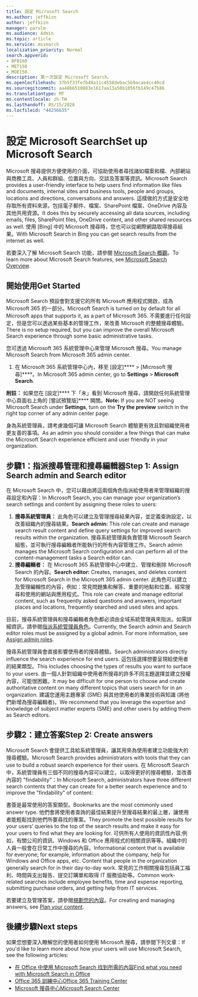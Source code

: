 ```yaml
---
title: 設定 Microsoft Search
ms.author: jeffkizn
author: jeffkizn
manager: parulm
ms.audience: Admin
ms.topic: article
ms.service: mssearch
localization_priority: Normal
search.appverid:
- BFB160
- MET150
- MOE150
description: 第一次設定 Microsoft Search。
ms.openlocfilehash: 37b5f33fe7b49a11c4558debac5b9acae4cc40cd
ms.sourcegitcommit: aa48b6510883e1617aa13a50b1056fb149c47586
ms.translationtype: MT
ms.contentlocale: zh-TW
ms.lasthandoff: 05/15/2020
ms.locfileid: "44256635"
---
```

# <a name="set-up-microsoft-search"></a><span data-ttu-id="22d5b-103">設定 Microsoft Search</span><span class="sxs-lookup"><span data-stu-id="22d5b-103">Set up Microsoft Search</span></span>

<span data-ttu-id="22d5b-104">Microsoft 搜尋提供方便使用的介面，可協助使用者尋找諸如檔案和檔、內部網站與商務工具、人員和群組、位置與方向、交談及答案等資訊。</span><span class="sxs-lookup"><span data-stu-id="22d5b-104">Microsoft Search provides a user-friendly interface to help users find information like files and documents, internal sites and business tools, people and groups, locations and directions, conversations and answers.</span></span> <span data-ttu-id="22d5b-105">這樣做的方式是安全地存取所有資料來源，包括電子郵件、檔案、SharePoint 檔案、OneDrive 內容及其他共用資源。</span><span class="sxs-lookup"><span data-stu-id="22d5b-105">It does this by securely accessing all data sources, including emails, files, SharePoint files, OneDrive content, and other shared resources as well.</span></span> <span data-ttu-id="22d5b-106">使用 [Bing] 中的 Microsoft 搜尋時，您也可以從網際網路取得搜尋結果。</span><span class="sxs-lookup"><span data-stu-id="22d5b-106">With Microsoft Search in Bing you can get search results from the internet as well.</span></span>

<span data-ttu-id="22d5b-107">若要深入了解 Microsoft Search 功能，請參閱 [Microsoft Search 概觀](overview-microsoft-search.md)。</span><span class="sxs-lookup"><span data-stu-id="22d5b-107">To learn more about Microsoft Search features, see [Microsoft Search Overview](overview-microsoft-search.md).</span></span>

## <a name="get-started"></a><span data-ttu-id="22d5b-108">開始使用</span><span class="sxs-lookup"><span data-stu-id="22d5b-108">Get Started</span></span>

<span data-ttu-id="22d5b-109">Microsoft Search 預設會對支援它的所有 Microsoft 應用程式開啟，成為 Microsoft 365 的一部分。</span><span class="sxs-lookup"><span data-stu-id="22d5b-109">Microsoft Search is turned on by default for all Microsoft apps that supports it, as a part of Microsoft 365.</span></span> <span data-ttu-id="22d5b-110">不需要進行任何設定，但是您可以透過某些基本的管理工作，來改善 Microsoft 的整體搜尋體驗。</span><span class="sxs-lookup"><span data-stu-id="22d5b-110">There is no setup required, but you can improve the overall Microsoft Search experience through some basic administrative tasks.</span></span>

<span data-ttu-id="22d5b-111">您可透過 Microsoft 365 系統管理中心來管理 Microsoft 搜尋。</span><span class="sxs-lookup"><span data-stu-id="22d5b-111">You manage Microsoft Search from Microsoft 365 admin center.</span></span>

1. <span data-ttu-id="22d5b-112">在 Microsoft 365 系統管理中心內，移至 [設定]\*\*\*\*  >  [Microsoft 搜尋]\*\*\*\*。</span><span class="sxs-lookup"><span data-stu-id="22d5b-112">In Microsoft 365 admin center, go to **Settings** > **Microsoft Search**.</span></span>

<span data-ttu-id="22d5b-113">**附註：** 如果您在 [設定]\*\*\*\* 下「未」看到 Microsoft 搜尋，請開啟任何系統管理中心頁面右上角的 [嘗試預覽版]\*\*\*\* 開關。</span><span class="sxs-lookup"><span data-stu-id="22d5b-113">**Note:** If you are NOT seeing Microsoft Search under **Settings**, turn on the **Try the preview** switch in the right top corner of any admin center page.</span></span>

<span data-ttu-id="22d5b-114">身為系統管理員，請考慮幾個可讓 Microsoft Search 體驗更有效且對組織使用者更友善的事項。</span><span class="sxs-lookup"><span data-stu-id="22d5b-114">As an admin you should consider a few things that can make the Microsoft Search experience efficient and user friendly in your organization.</span></span>

## <a name="step-1-assign-search-admin-and-search-editor"></a><span data-ttu-id="22d5b-115">步驟1：指派搜尋管理和搜尋編輯器</span><span class="sxs-lookup"><span data-stu-id="22d5b-115">Step 1: Assign Search admin and Search editor</span></span>

<span data-ttu-id="22d5b-116">在 Microsoft Search 中，您可以藉由將這兩個角色指派給使用者來管理組織的搜尋設定和內容：</span><span class="sxs-lookup"><span data-stu-id="22d5b-116">In Microsoft Search, you can manage your organization’s search settings and content by assigning these roles to users:</span></span>

1. <span data-ttu-id="22d5b-117">**搜尋系統管理員：** 此角色可以建立及管理搜尋結果內容，並定義查詢設定，以改善組織內的搜尋結果。</span><span class="sxs-lookup"><span data-stu-id="22d5b-117">**Search admin:** This role can create and manage search result content and define query settings for improved search results within the organization.</span></span> <span data-ttu-id="22d5b-118">搜尋系統管理員負責管理 Microsoft Search 組態，並可執行搜尋編輯者所能執行的所有內容管理工作。</span><span class="sxs-lookup"><span data-stu-id="22d5b-118">Search admin manages the Microsoft Search configuration and can perform all of the content-management tasks a Search editor can.</span></span>
2. <span data-ttu-id="22d5b-119">**搜尋編輯者：** 在 Microsoft 365 系統管理中心中建立、管理和刪除 Microsoft Search 的內容。</span><span class="sxs-lookup"><span data-stu-id="22d5b-119">**Search editor:** Creates, manages, and deletes content for Microsoft Search in the Microsoft 365 admin center.</span></span> <span data-ttu-id="22d5b-120">此角色可以建立及管理編輯性的內容，例如：常見問題集和解答、重要的地點和位置、經常搜尋和使用的網站與應用程式。</span><span class="sxs-lookup"><span data-stu-id="22d5b-120">This role can create and manage editorial content, such as frequently asked questions and answers, important places and locations, frequently searched and used sites and apps.</span></span>

<span data-ttu-id="22d5b-121">目前，搜尋系統管理員和搜尋編輯者角色都必須由全域系統管理員來指派。如需詳細資訊，請參閱[指派系統管理員角色](https://docs.microsoft.com/office365/admin/add-users/assign-admin-roles?view=o365-worldwide)。</span><span class="sxs-lookup"><span data-stu-id="22d5b-121">Currently, the Search admin and Search editor roles must be assigned by a global admin. For more information, see [Assign admin roles](https://docs.microsoft.com/office365/admin/add-users/assign-admin-roles?view=o365-worldwide).</span></span>

<span data-ttu-id="22d5b-122">搜尋系統管理員會直接影響使用者的搜尋體驗。</span><span class="sxs-lookup"><span data-stu-id="22d5b-122">Search administrators directly influence the search experience for end users.</span></span> <span data-ttu-id="22d5b-123">這包括選擇想要呈現給使用者的結果類型。</span><span class="sxs-lookup"><span data-stu-id="22d5b-123">This includes choosing the types of results you want to surface to your users.</span></span> <span data-ttu-id="22d5b-124">由一個人針對組織中使用者所搜尋的許多不同主題選擇並建立授權內容，可能很困難。</span><span class="sxs-lookup"><span data-stu-id="22d5b-124">It may be difficult for one person to choose and create authoritative content on many different topics that users search for in an organization.</span></span> <span data-ttu-id="22d5b-125">建議您運用主題專家 (SME) 與其他使用者的專業技術與知識 (將他們新增為搜尋編輯者)。</span><span class="sxs-lookup"><span data-stu-id="22d5b-125">We recommend that you leverage the expertise and knowledge of subject matter experts (SME) and other users by adding them as Search editors.</span></span>

## <a name="step-2-create-answers"></a><span data-ttu-id="22d5b-126">步驟2：建立答案</span><span class="sxs-lookup"><span data-stu-id="22d5b-126">Step 2: Create answers</span></span>

<span data-ttu-id="22d5b-127">Microsoft Search 會提供工具給系統管理員，讓其用來為使用者建立功能強大的搜尋體驗。</span><span class="sxs-lookup"><span data-stu-id="22d5b-127">Microsoft Search provides administrators with tools that they can use to build a robust search experience for their users.</span></span> <span data-ttu-id="22d5b-128">在 Microsoft Search 中，系統管理員有三個不同的搜尋內容可以建立，以取得更好的搜尋體驗，並改善內容的 "findability"：</span><span class="sxs-lookup"><span data-stu-id="22d5b-128">In Microsoft Search, administrators have three different search contents that they can create for a better search experience and to improve the "findability" of content:</span></span>

<span data-ttu-id="22d5b-129">書簽是最常使用的答案類型。</span><span class="sxs-lookup"><span data-stu-id="22d5b-129">Bookmarks are the most commonly used answer type.</span></span> <span data-ttu-id="22d5b-130">他們會將使用者查詢的最佳結果提升至搜尋結果的最上層，讓使用者能輕鬆找到他們所要尋找的專案。</span><span class="sxs-lookup"><span data-stu-id="22d5b-130">They promote the best possible results for your users’ queries to the top of the search results and make it easy for your users to find what they are looking for.</span></span>
<span data-ttu-id="22d5b-131">可供所有人使用的資訊性內容;例如，有關公司的資訊、Windows 和 Office 應用程式的相關資訊等等。組織中的人員一般會在日常工作中搜尋的內容。</span><span class="sxs-lookup"><span data-stu-id="22d5b-131">Informational content that is available for everyone; for example, information about the company, help for Windows and Office apps, etc. Content that people in the organization generally search for in their day-to-day work.</span></span> <span data-ttu-id="22d5b-132">常見的工作相關搜尋包括員工福利、時間與支出報告、提交訂購單和取得 IT 服務協助等。</span><span class="sxs-lookup"><span data-stu-id="22d5b-132">Common work-related searches include employee benefits, time and expense reporting, submitting purchase orders, and getting help from IT services.</span></span>

<span data-ttu-id="22d5b-133">若要建立及管理答案，請參閱[規劃您的內容](plan-your-content.md)。</span><span class="sxs-lookup"><span data-stu-id="22d5b-133">For creating and managing answers, see [Plan your content](plan-your-content.md).</span></span>

## <a name="next-steps"></a><span data-ttu-id="22d5b-134">後續步驟</span><span class="sxs-lookup"><span data-stu-id="22d5b-134">Next steps</span></span>

<span data-ttu-id="22d5b-135">如果您想要深入瞭解您的使用者如何使用 Microsoft 搜尋，請參閱下列文章：</span><span class="sxs-lookup"><span data-stu-id="22d5b-135">If you'd like to learn more about how your users will use Microsoft Search, see the following articles:</span></span>

- [<span data-ttu-id="22d5b-136">在 Office 中使用 Microsoft Search 找到所需的內容</span><span class="sxs-lookup"><span data-stu-id="22d5b-136">Find what you need with Microsoft Search in Office</span></span>](https://support.office.com/article/find-what-you-need-with-microsoft-search-in-office-2457d4d8-48a8-4ad4-ab89-5a0657aa8446)
- [<span data-ttu-id="22d5b-137">Office 365 訓練中心</span><span class="sxs-lookup"><span data-stu-id="22d5b-137">Office 365 Training Center</span></span>](https://support.office.com/office-training-center)
- [<span data-ttu-id="22d5b-138">Microsoft 搜尋中心</span><span class="sxs-lookup"><span data-stu-id="22d5b-138">Microsoft Search Center</span></span>](https://support.office.com/article/-working-title-microsoft-search-center-b8bf5a2c-7515-40a9-9a6a-b8ed382c86bc)
